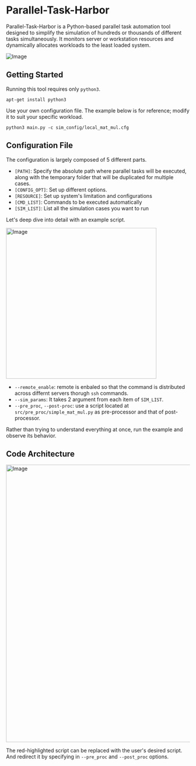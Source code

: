 # Parallel-Task-Harbor
Parallel-Task-Harbor is a Python-based parallel task automation tool designed to simplify the simulation of hundreds or thousands of different tasks simultaneously. 
It monitors server or workstation resources and dynamically allocates workloads to the least loaded system.

![Image](https://github.com/user-attachments/assets/8c1a3742-a061-4be0-8452-c8647af32138)

## Getting Started
Running this tool requires only `python3`.
```
apt-get install python3
```
Use your own configuration file. The example below is for reference; modify it to suit your specific workload.
```
python3 main.py -c sim_config/local_mat_mul.cfg
```

## Configuration File
The configuration is largely composed of 5 different parts.
- `[PATH]`: Specify the absolute path where parallel tasks will be executed, along with the temporary folder that will be duplicated for multiple cases.
- `[CONFIG_OPT]`: Set up different options.
- `[RESOURCE]`: Set up system's limitation and configurations
- `[CMD_LIST]`: Commands to be executed automatically
- `[SIM_LIST]`: List all the simulation cases you want to run

Let's deep dive into detail with an example script.<p>
<img width="412" alt="Image" src="https://github.com/user-attachments/assets/63f62442-039e-4361-8983-02c16cacbddb"/>
- `--remote_enable`: remote is enbaled so that the command is distributed across differnt servers thorugh `ssh` commands.
- `--sim_params`: It takes 2 argument from each item of `SIM_LIST`.
- `--pre_proc`, `--post-proc`: use a script located at `src/pre_proc/simple_mat_mul.py` as pre-processor and that of post-processor.

Rather than trying to understand everything at once, run the example and observe its behavior.


## Code Architecture
<img width="758" alt="Image" src="https://github.com/user-attachments/assets/6608ca78-88ad-4d07-8cea-0c8cdc258d12" /> <p>
The red-highlighted script can be replaced with the user's desired script. And redirect it by specifying in `--pre_proc` and `--post_proc` options.
